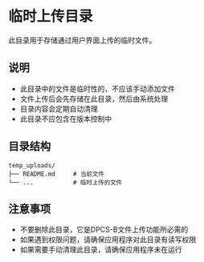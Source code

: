 # 临时上传目录

此目录用于存储通过用户界面上传的临时文件。

## 说明

- 此目录中的文件是临时性的，不应该手动添加文件
- 文件上传后会先存储在此目录，然后由系统处理
- 目录内容会定期自动清理
- 此目录不应包含在版本控制中

## 目录结构

```
temp_uploads/
├── README.md     # 当前文件
└── ...           # 临时上传的文件
```

## 注意事项

- 不要删除此目录，它是DPCS-B文件上传功能所必需的
- 如果遇到权限问题，请确保应用程序对此目录有读写权限
- 如果需要手动清理此目录，请确保应用程序未在运行